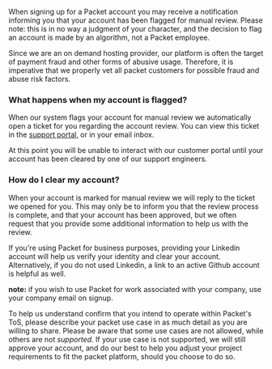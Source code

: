 <!--<meta>
{
    "title":"Approval, Abuse and Terms",
    "description":"Learn more about Approval, Abuse and Terms at Packet",
    "tag":["Approval, Abuse and Terms", "Accounts"]
}
</meta>-->

When signing up for a Packet account you may receive a notification informing you that your account has been flagged for manual review. Please note: this is in no way a judgment of your character, and the decision to flag an account is made by an algorithm, not a Packet employee.

Since we are an on demand hosting provider, our platform is often the target of payment fraud and other forms of abusive usage. Therefore, it is imperative that we properly vet all packet customers for possible fraud and abuse risk factors.

### What happens when my account is flagged?

When our system flags your account for manual review we automatically open a ticket for you regarding the account review. You can view this ticket in the [support portal](https://support.packet.com), or in your email inbox.

At this point you will be unable to interact with our customer portal until your account has been cleared by one of our support engineers.

### How do I clear my account?

When your account is marked for manual review we will reply to the ticket we opened for you. This may only be to inform you that the review process is complete, and that your account has been approved, but we often request that you provide some additional information to help us with the review.

If you're using Packet for business purposes, providing your Linkedin account will help us verify your identity and clear your account. Alternatively, if you do not used Linkedin, a link to an active Github account is helpful as well.

**note:** if you wish to use Packet for work associated with your company, use your company email on signup.

To help us understand confirm that you intend to operate within Packet's ToS, please describe your packet use case in as much detail as you are willing to share. Please be aware that some use cases are not allowed, while others are not *supported.* If your use case is not supported, we will still approve your account, and do our best to help you adjust your project requirements to fit the packet platform, should you choose to do so.
